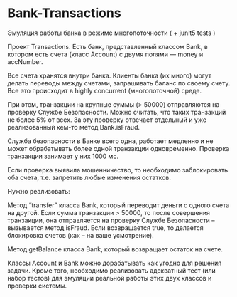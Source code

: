 # Bank-Transactions
Эмуляция работы банка в режиме многопоточности ( + junit5 tests ) 

Проект Transactions. Есть банк, представленный классом Bank, в котором есть счета (класс Account) с двумя полями — money и accNumber.

Все счета хранятся внутри банка. Клиенты банка (их много) могут делать переводы между счетами, запрашивать баланс по своему счету. Все это происходит в highly concurrent (многопоточной) среде.

При этом, транзакции на крупные суммы (> 50000) отправляются на проверку Службе Безопасности. Можно считать, что таких транзакций не более 5% от всех. За эту проверку отвечает отдельный и уже реализованный кем-то метод Bank.isFraud.

Служба безопасности в Банке всего одна, работает медленно и не может обрабатывать более одной транзакции одновременно. Проверка транзакции занимает у них 1000 мс.

Если проверка выявила мошенничество, то необходимо заблокировать оба счета, т.е. запретить любые изменения остатков.

Нужно реализовать:

Метод “transfer” класса Bank, который переводит деньги с одного счета на другой. Если сумма транзакции > 50000, то после совершения транзакции, она отправляется на проверку Службе Безопасности – вызывается метод isFraud. Если возвращается true, то делается блокировка счетов (как – на ваше усмотрение).

Метод getBalance класса Bank, который возвращает остаток на счете.

Классы Account и Bank можно дорабатывать как угодно для решения задачи. Кроме того, необходимо реализовать адекватный тест (или набор тестов) для эмуляции реальной работы этих двух классов и проверки системы.
